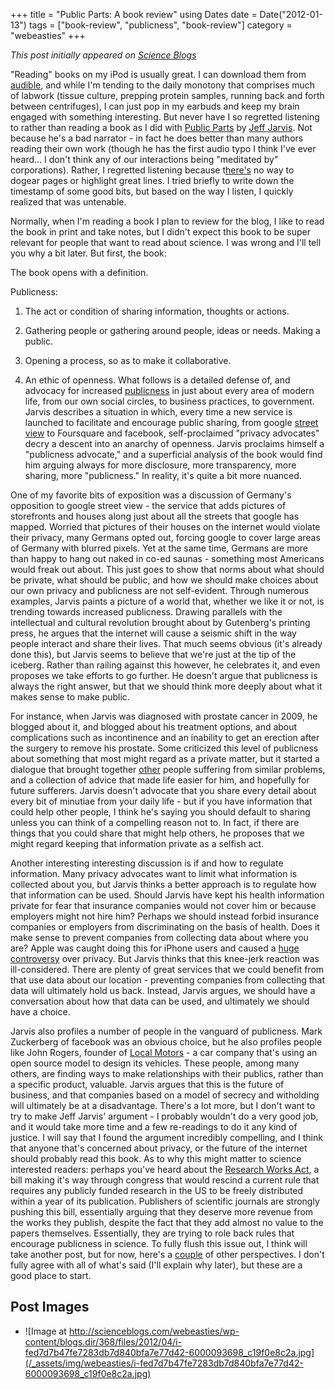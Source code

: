+++
title = "Public Parts: A book review"
using Dates
date = Date("2012-01-13")
tags = ["book-review", "publicness", "book-review"]
category = "webeasties"
+++

_This post initially appeared on [Science Blogs](http://scienceblogs.com/webeasties)_

"Reading" books on my iPod is usually great. I can download them from [audible](http://www.audible.com/), and while I'm tending to the daily monotony that comprises much of labwork (tissue culture, prepping protein samples, running back and forth between centrifuges), I can just pop in my earbuds and keep my brain engaged with something interesting. But never have I so regretted listening to rather than reading a book as I did with [Public Parts](http://www.buzzmachine.com/publicparts/) by [Jeff Jarvis](https://plus.google.com/105076678694475690385/). 
Not because he's a bad narrator - in fact he does better than many authors reading their own work (though he has the first audio typo I think I've ever heard... I don't think any of our interactions being "meditated by" corporations). Rather, I regretted listening because t[here's](http://www.nytimes.com/2012/01/11/opinion/research-bought-then-paid-for.html) no way to dogear pages or highlight great lines. I tried briefly to write down the timestamp of some good bits, but based on the way I listen, I quickly realized that was untenable.

Normally, when I'm reading a book I plan to review for the blog, I like to read the book in print and take notes, but I didn't expect this book to be super relevant for people that want to read about science. I was wrong and I'll tell you why a bit later. But first, the book:

The book opens with a definition.

Publicness: 
1. The act or condition of sharing information, thoughts or actions.

2. Gathering people or gathering around people, ideas or needs.  Making a public.

3. Opening a process, so as to make it collaborative.

4. An ethic of openness. 
What follows is a detailed defense of, and advocacy for increased [publicness](/tag/publicness) in just about every area of modern life, from our own social circles, to business practices, to government. Jarvis describes a situation in which, every time a new service is launched to facilitate and encourage public sharing, from google [street view](http://maps.google.com/intl/en/help/maps/streetview/) to Foursquare and facebook, self-proclaimed "privacy advocates" decry a descent into an anarchy of openness. Jarvis proclaims himself a "publicness advocate," and a superficial analysis of the book would find him arguing always for more disclosure, more transparency, more sharing, more "publicness." In reality, it's quite a bit more nuanced.

One of my favorite bits of exposition was a discussion of Germany's opposition to google street view - the service that adds pictures of storefronts and houses along just about all the streets that google has mapped. Worried that pictures of their houses on the internet would violate their privacy, many Germans opted out, forcing google to cover large areas of Germany with blurred pixels. Yet at the same time, Germans are more than happy to hang out naked in co-ed saunas - something most Americans would freak out about. This just goes to show that norms about what should be private, what should be public, and how we should make choices about our own privacy and publicness are not self-evident. 
Through numerous examples, Jarvis paints a picture of a world that, whether we like it or not, is trending towards increased publicness. Drawing parallels with the intellectual and cultural revolution brought about by Gutenberg's printing press, he argues that the internet will cause a seismic shift in the way people interact and share their lives. That much seems obvious (it's already done this), but Jarvis seems to believe that we're just at the tip of the iceberg. Rather than railing against this however, he celebrates it, and even proposes we take efforts to go further. He doesn't argue that publicness is always the right answer, but that we should think more deeply about what it makes sense to make public.

For instance, when Jarvis was diagnosed with prostate cancer in 2009, he blogged about it, and blogged about his treatment options, and about complications such as incontinence and an inability to get an erection after the surgery to remove his prostate. Some criticized this level of publicness about something that most might regard as a private matter, but it started a dialogue that brought together [other](http://www.guardian.co.uk/commentisfree/2011/sep/02/bad-science-academic-publishing) people suffering from similar problems, and a collection of advice that made life easier for him, and hopefully for future sufferers. Jarvis doesn't advocate that you share every detail about every bit of minutiae from your daily life - but if you have information that could help other people, I think he's saying you should default to sharing unless you can think of a compelling reason not to. In fact, if there are things that you could share that might help others, he proposes that we might regard keeping that information private as a selfish act.

Another interesting interesting discussion is if and how to regulate information. Many privacy advocates want to limit what information is collected about you, but Jarvis thinks a better approach is to regulate how that information can be used. Should Jarvis have kept his health information private for fear that insurance companies would not cover him or because employers might not hire him? Perhaps we should instead forbid insurance companies or employers from discriminating on the basis of health. Does it make sense to prevent companies from collecting data about where you are? Apple was caught doing this for iPhone users and caused a [huge controversy](http://www.guardian.co.uk/technology/2011/apr/20/iphone-tracking-prompts-privacy-fears) over privacy. But Jarvis thinks that this knee-jerk reaction was ill-considered. There are plenty of great services that we could benefit from that use data about our location - preventing companies from collecting that data will ultimately hold us back. Instead, Jarvis argues, we should have a conversation about how that data can be used, and ultimately we should have a choice.

Jarvis also profiles a number of people in the vanguard of publicness. Mark Zuckerberg of facebook was an obvious choice, but he also profiles people like John Rogers, founder of [Local Motors](http://www.local-motors.com/) - a car company that's using an open source model to design its vehicles. These people, among many others, are finding ways to make relationships with their publics, rather than a specific product, valuable. Jarvis argues that this is the future of business, and that companies based on a model of secrecy and witholding will ultimately be at a disadvantage. 
There's a lot more, but I don't want to try to make Jeff Jarvis' argument - I probably wouldn't do a very good job, and it would take more time and a few re-readings to do it any kind of justice. I will say that I found the argument incredibly compelling, and I think that anyone that's concerned about privacy, or the future of the internet should probably read this book. 
As to why this might matter to science interested readers: perhaps you've heard about the [Research Works Act](http://www.propublica.org/article/new-bill-would-put-taxpayer-funded-science-behind-pay-walls), a bill making it's way through congress that would rescind a current rule that requires any publicly funded research in the US to be freely distributed within a year of its publication. Publishers of scientific journals are strongly pushing this bill, essentially arguing that they deserve more revenue from the works they publish, despite the fact that they add almost no value to the papers themselves. Essentially, they are trying to role back rules that encourage publicness in science. To fully flush this issue out, I think will take another post, but for now, here's a [couple](http://blogs.scientificamerican.com/doing-good-science/2012/01/06/the-research-works-act-asking-the-public-to-pay-twice-for-scientific-knowledge/) of other perspectives. I don't fully agree with all of what's said (I'll explain why later), but these are a good place to start.

      
  

 ## Post Images

- ![Image at http://scienceblogs.com/webeasties/wp-content/blogs.dir/368/files/2012/04/i-fed7d7b47fe7283db7d840bfa7e77d42-6000093698_c19f0e8c2a.jpg](/_assets/img/webeasties/i-fed7d7b47fe7283db7d840bfa7e77d42-6000093698_c19f0e8c2a.jpg)

